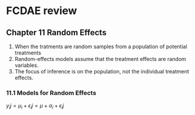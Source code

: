 # FCDAE review

## Chapter 11 Random Effects
1. When the tratments are random samples from a population of potential treatments
2. Random-effects models assume that the treatment effects are random variables.
3. The focus of inference is on the population, not the individual treatment effects.

### 11.1 Models for Random Effects

$y_ij=\mu_i+\epsilon_ij=\mu+\alpha_i+\epsilon_ij$
